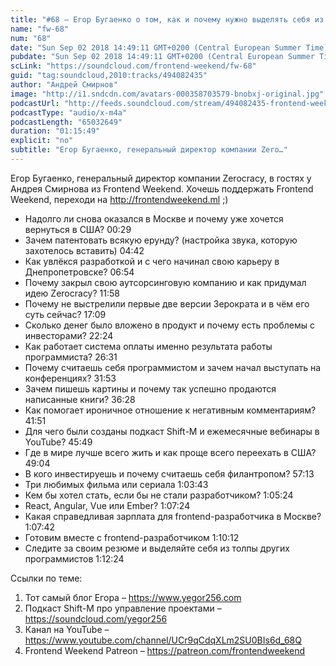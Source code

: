 ```yaml
---
title: "#68 – Егор Бугаенко о том, как и почему нужно выделять себя из толпы других программистов"
name: "fw-68"
num: "68"
date: "Sun Sep 02 2018 14:49:11 GMT+0200 (Central European Summer Time)"
pubdate: "Sun Sep 02 2018 14:49:11 GMT+0200 (Central European Summer Time)"
scLink: "https://soundcloud.com/frontend-weekend/fw-68"
guid: "tag:soundcloud,2010:tracks/494082435"
author: "Андрей Смирнов"
image: "http://i1.sndcdn.com/avatars-000358703579-bnobxj-original.jpg"
podcastUrl: "http://feeds.soundcloud.com/stream/494082435-frontend-weekend-fw-68.m4a"
podcastType: "audio/x-m4a"
podcastLength: "65032649"
duration: "01:15:49"
explicit: "no"
subtitle: "Егор Бугаенко, генеральный директор компании Zero…"
---
```

Егор Бугаенко, генеральный директор компании Zerocracy, в гостях у Андрея Смирнова из Frontend Weekend. Хочешь поддержать Frontend Weekend, переходи на http://frontendweekend.ml ;)

- Надолго ли снова оказался в Москве и почему уже хочется вернуться в США? 00:29
- Зачем патентовать всякую ерунду? (настройка звука, которую захотелось вставить) 04:42
- Как увлёкся разработкой и с чего начинал свою карьеру в Днепропетровске? 06:54
- Почему закрыл свою аутсорсинговую компанию и как придумал идею Zerocracy? 11:58
- Почему не выстрелили первые две версии Зерократа и в чём его суть сейчас? 17:09
- Сколько денег было вложено в продукт и почему есть проблемы с инвесторами? 22:24
- Как работает система оплаты именно результата работы программиста? 26:31
- Почему считаешь себя программистом и зачем начал выступать на конференциях? 31:53
- Зачем пишешь картины и почему так успешно продаются написанные книги? 36:28
- Как помогает ироничное отношение к негативным комментариям? 41:51
- Для чего были созданы подкаст Shift-M и ежемесячные вебинары в YouTube? 45:49
- Где в мире лучше всего жить и как проще всего переехать в США? 49:04
- В кого инвестируешь и почему считаешь себя филантропом? 57:13
- Три любимых фильма или сериала 1:03:43
- Кем бы хотел стать, если бы не стали разработчиком? 1:05:24
- React, Angular, Vue или Ember? 1:07:24
- Какая справедливая зарплата для frontend-разработчика в Москве? 1:07:42
- Готовим вместе с frontend-разработчиком 1:10:12
- Следите за своим резюме и выделяйте себя из толпы других программистов 1:12:24

Ссылки по теме:
1) Тот самый блог Егора – https://www.yegor256.com
2) Подкаст Shift-M про управление проектами – https://soundcloud.com/yegor256
3) Канал на YouTube – https://www.youtube.com/channel/UCr9qCdqXLm2SU0BIs6d_68Q 
4) Frontend Weekend Patreon – https://patreon.com/frontendweekend